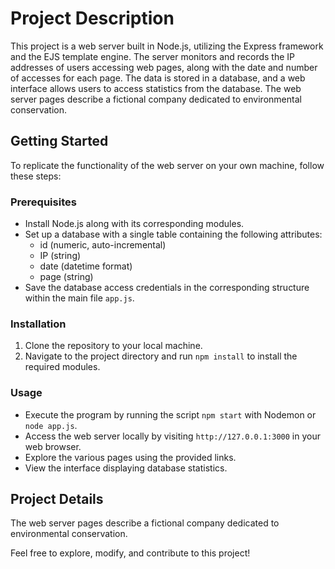 # Project Description

This project is a web server built in Node.js, utilizing the Express framework and the EJS template engine. The server monitors and records the IP addresses of users accessing web pages, along with the date and number of accesses for each page. The data is stored in a database, and a web interface allows users to access statistics from the database. The web server pages describe a fictional company dedicated to environmental conservation.

## Getting Started

To replicate the functionality of the web server on your own machine, follow these steps:

### Prerequisites

- Install Node.js along with its corresponding modules.
- Set up a database with a single table containing the following attributes: 
  - id (numeric, auto-incremental)
  - IP (string)
  - date (datetime format)
  - page (string)
- Save the database access credentials in the corresponding structure within the main file `app.js`.

### Installation

1. Clone the repository to your local machine.
2. Navigate to the project directory and run `npm install` to install the required modules.

### Usage

- Execute the program by running the script `npm start` with Nodemon or `node app.js`.
- Access the web server locally by visiting `http://127.0.0.1:3000` in your web browser.
- Explore the various pages using the provided links.
- View the interface displaying database statistics.

## Project Details

The web server pages describe a fictional company dedicated to environmental conservation.

Feel free to explore, modify, and contribute to this project!
